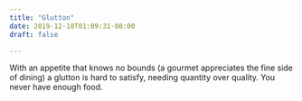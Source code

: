 ```yaml
---
title: "Glutton"
date: 2019-12-18T01:09:31-08:00
draft: false

---
```


With an appetite that knows no bounds (a gourmet appreciates the fine side of dining) a glutton is hard to satisfy, needing quantity over quality. You never have enough food.